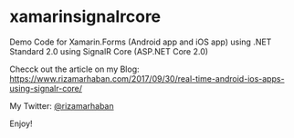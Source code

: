 # xamarinsignalrcore
Demo Code for Xamarin.Forms (Android app and iOS app) using .NET Standard 2.0 using SignalR Core (ASP.NET Core 2.0)

Checck out the article on my Blog:
https://www.rizamarhaban.com/2017/09/30/real-time-android-ios-apps-using-signalr-core/

My Twitter: [@rizamarhaban](https://twitter.com/rizamarhaban)

Enjoy!

